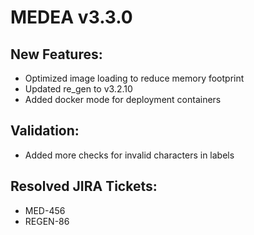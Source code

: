 # MEDEA v3.3.0
## New Features:
* Optimized image loading to reduce memory footprint
* Updated re_gen to v3.2.10
* Added docker mode for deployment containers

## Validation:
* Added more checks for invalid characters in labels

## Resolved JIRA Tickets:
* MED-456
* REGEN-86
